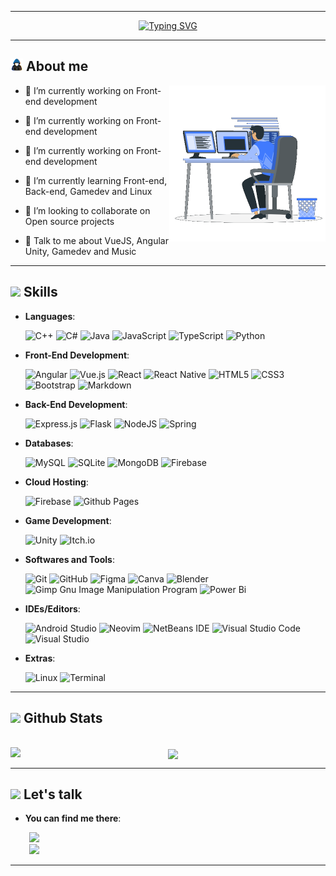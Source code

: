 <hr>
<div align="center">
  <a href="https://git.io/typing-svg"><img src="https://readme-typing-svg.demolab.com?font=PT+sans+narrow&weight=600&size=24&duration=1000&pause=1000&center=true&vCenter=true&width=435&lines=Hello+Word%2C+I'm+Jesus+Alberto;Self-taught+Front-End+Developer;Self-taught+Game+Developer;Interested+in+new+Cultures;Always+learning+new+stuff" alt="Typing SVG" /></a>
</div>
<hr>

## <picture><img src = "https://github.com/0xAbdulKhalid/0xAbdulKhalid/raw/main/assets/mdImages/about_me.gif" width = 20px></picture> **About me**

<picture> <img align="right" src="https://github.com/0xAbdulKhalid/0xAbdulKhalid/raw/main/assets/mdImages/Right_Side.gif" width = 250px></picture>

- 🔭 I’m currently working on Front-end development

- 🔭 I’m currently working on Front-end development

- 🔭 I’m currently working on Front-end development

- 🌱 I’m currently learning Front-end, Back-end, Gamedev and Linux

- 👯 I’m looking to collaborate on Open source projects

- 💬 Talk to me about VueJS, Angular Unity, Gamedev and Music

<hr>

## <img src="https://media2.giphy.com/media/QssGEmpkyEOhBCb7e1/giphy.gif?cid=ecf05e47a0n3gi1bfqntqmob8g9aid1oyj2wr3ds3mg700bl&rid=giphy.gif" width ="20"><b> Skills</b>
<p align="center">

- **Languages**:
    
    ![C++](https://img.shields.io/badge/C++%20-%2300599C.svg?style=for-the-badge&logo=c%2B%2B&logoColor=white)
    ![C#](https://img.shields.io/badge/c%23-%23239120.svg?style=for-the-badge&logo=c-sharp&logoColor=white)
    ![Java](https://img.shields.io/badge/java-%23ED8B00.svg?style=for-the-badge&logo=openjdk&logoColor=white)
    ![JavaScript](https://img.shields.io/badge/javascript-%23323330.svg?style=for-the-badge&logo=javascript&logoColor=%23F7DF1E)
    ![TypeScript](https://img.shields.io/badge/typescript-%23007ACC.svg?style=for-the-badge&logo=typescript&logoColor=white)
    ![Python](https://img.shields.io/badge/Python%20-%2314354C.svg?style=for-the-badge&logo=python&logoColor=white)
    
- **Front-End Development**:

   ![Angular](https://img.shields.io/badge/angular-%23DD0031.svg?style=for-the-badge&logo=angular&logoColor=white)
   ![Vue.js](https://img.shields.io/badge/vuejs-%2335495e.svg?style=for-the-badge&logo=vuedotjs&logoColor=%234FC08D)
   ![React](https://img.shields.io/badge/react-%2320232a.svg?style=for-the-badge&logo=react&logoColor=%2361DAFB)
   ![React Native](https://img.shields.io/badge/react_native-%2320232a.svg?style=for-the-badge&logo=react&logoColor=%2361DAFB)
   ![HTML5](https://img.shields.io/badge/HTML5%20-%23E34F26.svg?style=for-the-badge&logo=html5&logoColor=white)
    ![CSS3](https://img.shields.io/badge/CSS%20-%231572B6.svg?style=for-the-badge&logo=css3&logoColor=white)
   ![Bootstrap](https://img.shields.io/badge/bootstrap-%23563D7C.svg?style=for-the-badge&logo=bootstrap&logoColor=white)
    ![Markdown](https://img.shields.io/badge/markdown-%23000000.svg?style=for-the-badge&logo=markdown&logoColor=white)

- **Back-End Development**:

    ![Express.js](https://img.shields.io/badge/express.js-%23404d59.svg?style=for-the-badge&logo=express&logoColor=%2361DAFB)
    ![Flask](https://img.shields.io/badge/flask-%23000.svg?style=for-the-badge&logo=flask&logoColor=white)
    ![NodeJS](https://img.shields.io/badge/node.js-6DA55F?style=for-the-badge&logo=node.js&logoColor=white)
    ![Spring](https://img.shields.io/badge/spring-%236DB33F.svg?style=for-the-badge&logo=spring&logoColor=white)
    
- **Databases**:

    ![MySQL](https://img.shields.io/badge/mysql-%2300f.svg?style=for-the-badge&logo=mysql&logoColor=white)
    ![SQLite](https://img.shields.io/badge/sqlite-%2307405e.svg?style=for-the-badge&logo=sqlite&logoColor=white)
    ![MongoDB](https://img.shields.io/badge/MongoDB-%234ea94b.svg?style=for-the-badge&logo=mongodb&logoColor=white)
    ![Firebase](https://img.shields.io/badge/Firebase-039BE5?style=for-the-badge&logo=Firebase&logoColor=white)

- **Cloud Hosting**:

    ![Firebase](https://img.shields.io/badge/firebase-%23039BE5.svg?style=for-the-badge&logo=firebase)
    ![Github Pages](https://img.shields.io/badge/GitHub%20Pages-%23327FC7.svg?style=for-the-badge&logo=github&logoColor=white)
    
- **Game Development**:

    ![Unity](https://img.shields.io/badge/unity-%23000000.svg?style=for-the-badge&logo=unity&logoColor=white)
    ![Itch.io](https://img.shields.io/badge/Itch-%23FF0B34.svg?style=for-the-badge&logo=Itch.io&logoColor=white)

- **Softwares and Tools**:

    ![Git](https://img.shields.io/badge/git-%23F05033.svg?style=for-the-badge&logo=git&logoColor=white)
    ![GitHub](https://img.shields.io/badge/github-%23121011.svg?style=for-the-badge&logo=github&logoColor=white)
    ![Figma](https://img.shields.io/badge/figma-%23F24E1E.svg?style=for-the-badge&logo=figma&logoColor=white)
    ![Canva](https://img.shields.io/badge/Canva-%2300C4CC.svg?style=for-the-badge&logo=Canva&logoColor=white)
    ![Blender](https://img.shields.io/badge/blender-%23F5792A.svg?style=for-the-badge&logo=blender&logoColor=white)
    ![Gimp Gnu Image Manipulation Program](https://img.shields.io/badge/Gimp-657D8B?style=for-the-badge&logo=gimp&logoColor=FFFFFF)
    ![Power Bi](https://img.shields.io/badge/power_bi-F2C811?style=for-the-badge&logo=powerbi&logoColor=black)
    
- **IDEs/Editors**:

    ![Android Studio](https://img.shields.io/badge/Android%20Studio-3DDC84.svg?style=for-the-badge&logo=android-studio&logoColor=white)
    ![Neovim](https://img.shields.io/badge/NeoVim-%2357A143.svg?&style=for-the-badge&logo=neovim&logoColor=white)
    ![NetBeans IDE](https://img.shields.io/badge/NetBeansIDE-1B6AC6.svg?style=for-the-badge&logo=apache-netbeans-ide&logoColor=white)
    ![Visual Studio Code](https://img.shields.io/badge/Visual%20Studio%20Code-0078d7.svg?style=for-the-badge&logo=visual-studio-code&logoColor=white)
    ![Visual Studio](https://img.shields.io/badge/Visual%20Studio-5C2D91.svg?style=for-the-badge&logo=visual-studio&logoColor=white)

- **Extras**:

    ![Linux](https://img.shields.io/badge/Linux-FCC624?style=for-the-badge&logo=linux&logoColor=black) 
    ![Terminal](https://img.shields.io/badge/Terminal-%23054020?style=for-the-badge&logo=gnu-bash&logoColor=white)

<hr>

## <img src="https://media4.giphy.com/media/v1.Y2lkPTc5MGI3NjExMTIwYTI0OGMxZmY5YWJkZjcyZjk5MmRmOTczYTRjNTQzOTY4ZjI4MyZjdD1n/TJP7EH5i1fB2rKeWbf/giphy.gif" width="30"><b> Github Stats </b>
<br>
<div align="center">
<a href="https://github.com/anuraghazra/github-readme-stats">
<img align="left" src="https://github-readme-stats.vercel.app/api?username=JesusAlberto11&count_private=true&show_icons=true&theme=tokyonight" />
</a>
<a href="https://github.com/anuraghazra/convoychat">
<img align="center" src="https://github-readme-stats.vercel.app/api/top-langs/?username=JesusAlberto11&theme=tokyonight" />
</a>
</div>

<hr>

## <img src="https://media0.giphy.com/media/v1.Y2lkPTc5MGI3NjExY2UwODFjZmJiOWM2Y2Y0ZTBlMjJkNWQ3N2FiZDUzNDM2NTU2MTc0NyZjdD1n/geC0bBhrlrmlsjA2P2/giphy.gif" width="30"> <b>Let's talk</b>

- **You can find me there**:

<div align='left' style="padding-left:30px">
<a href="https://www.linkedin.com/in/jesus-alberto-morales-rico-7092a9227/" target="_blank">
<img src="https://img.shields.io/badge/linkedin-%230077B5.svg?style=for-the-badge&logo=linkedin&logoColor=white"/>
</a>
</div>
<div align='left' style="padding-left:30px">
<a href="https://jamrgaming.itch.io/" target="_blank">
<img src="https://img.shields.io/badge/Itch-%23FF0B34.svg?style=for-the-badge&logo=Itch.io&logoColor=white"/>
</a>
</div>
<hr>
<br>
